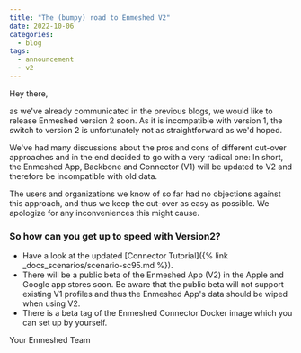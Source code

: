 ```yaml
---
title: "The (bumpy) road to Enmeshed V2"
date: 2022-10-06
categories:
  - blog
tags:
  - announcement
  - v2
---
```


Hey there,

as we've already communicated in the previous blogs, we would like to release Enmeshed version 2 soon. As it is incompatible with version 1, the switch to version 2 is unfortunately not as straightforward as we'd hoped.

We've had many discussions about the pros and cons of different cut-over approaches and in the end decided to go with a very radical one: In short, the Enmeshed App, Backbone and Connector (V1) will be updated to V2 and therefore be incompatible with old data.

The users and organizations we know of so far had no objections against this approach, and thus we keep the cut-over as easy as possible. We apologize for any inconveniences this might cause.

### So how can you get up to speed with Version2?

- Have a look at the updated [Connector Tutorial]({% link _docs_scenarios/scenario-sc95.md %}).
- There will be a public beta of the Enmeshed App (V2) in the Apple and Google app stores soon. Be aware that the public beta will not support existing V1 profiles and thus the Enmeshed App's data should be wiped when using V2.
- There is a beta tag of the Enmeshed Connector Docker image which you can set up by yourself.

Your Enmeshed Team
